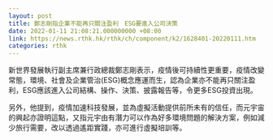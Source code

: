 ```yaml
---
layout: post
title: 鄭志剛指企業不能再只關注盈利　ESG要進入公司決策
date: 2022-01-11 21:08:21.000000000 +08:00
link: https://news.rthk.hk/rthk/ch/component/k2/1628401-20220111.htm
categories: rthk
---
```


新世界發展執行副主席兼行政總裁鄭志剛表示，疫情後可持續性更重要，疫情改變常態，環境、社會及企業管治(ESG)概念應運而生，認為企業亦不能再只關注盈利，ESG應該進入公司結構、操作、決策、披露報告等，令更多ESG投資出現。

另外，他提到，疫情加速科技發展，並為虛擬活動提供前所未有的信任，而元宇宙的興起亦證明這點，又指元宇由有潛力可以作為好多環境問題的解決方案，例如減少旅行需要，改以透過遙距實踐，亦可進行虛擬培訓等。
